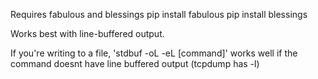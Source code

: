Requires fabulous and blessings
pip install fabulous
pip install blessings

Works best with line-buffered output.

If you're writing to a file, 'stdbuf -oL -eL [command]' works well if the command doesnt have line buffered output (tcpdump has -l)
